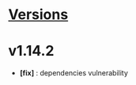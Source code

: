 # [Versions](https://github.com/Tracktor/treege-consumer/releases)

# v1.14.2
- **[fix]** : dependencies vulnerability
